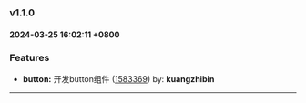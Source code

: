### v1.1.0
#### 2024-03-25 16:02:11 +0800

### Features

* **button:** 开发button组件  ([1583369](https://github.com/bin-K/ued-plus/commit/1583369)) by: **kuangzhibin**

---
